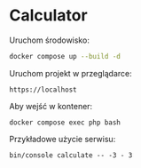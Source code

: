 # Calculator

Uruchom środowisko:
```bash
docker compose up --build -d
```
Uruchom projekt w przeglądarce:
```
https://localhost
```
Aby wejść w kontener:
```
docker compose exec php bash
```

Przykładowe użycie serwisu:
```
bin/console calculate -- -3 - 3
```

